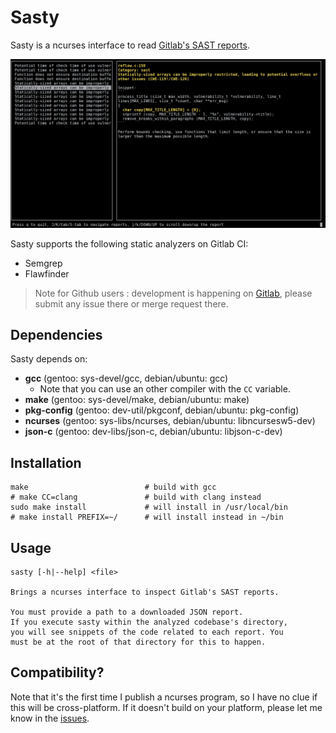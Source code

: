 # Sasty

Sasty is a ncurses interface to read [Gitlab's SAST reports](https://docs.gitlab.com/ee/user/application_security/index.html#view-security-scan-information-in-merge-requests).

![Screenshot](./screenshot.png)

Sasty supports the following static analyzers on Gitlab CI:

* Semgrep
* Flawfinder

> Note for Github users : development is happening
> on [Gitlab](https://gitlab.com/oelmekki/sasty), please submit any issue
> there or merge request there.

## Dependencies

Sasty depends on:

* **gcc** (gentoo: sys-devel/gcc, debian/ubuntu: gcc)
  * Note that you can use an other compiler with the `CC` variable.
* **make** (gentoo: sys-devel/make, debian/ubuntu: make)
* **pkg-config** (gentoo: dev-util/pkgconf, debian/ubuntu: pkg-config)
* **ncurses** (gentoo: sys-libs/ncurses, debian/ubuntu: libncursesw5-dev)
* **json-c** (gentoo: dev-libs/json-c, debian/ubuntu: libjson-c-dev)

## Installation

```
make                          # build with gcc
# make CC=clang               # build with clang instead
sudo make install             # will install in /usr/local/bin
# make install PREFIX=~/      # will install instead in ~/bin
```

## Usage

```
sasty [-h|--help] <file> 

Brings a ncurses interface to inspect Gitlab's SAST reports. 

You must provide a path to a downloaded JSON report. 
If you execute sasty within the analyzed codebase's directory, 
you will see snippets of the code related to each report. You 
must be at the root of that directory for this to happen. 
```

## Compatibility?

Note that it's the first time I publish a ncurses program, so I have no
clue if this will be cross-platform. If it doesn't build on your platform,
please let me know in the [issues](https://gitlab.com/oelmekki/sasty/-/issues).
